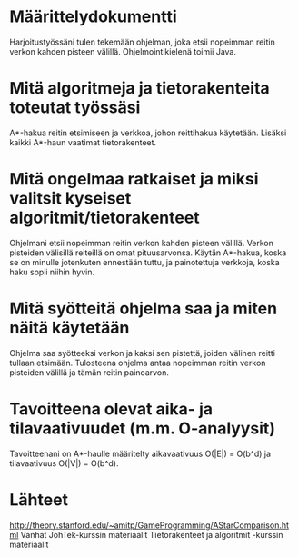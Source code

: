 ﻿Määrittelydokumentti
====================

Harjoitustyössäni tulen tekemään ohjelman, joka etsii nopeimman reitin verkon kahden pisteen välillä. Ohjelmointikielenä toimii Java.


# Mitä algoritmeja ja tietorakenteita toteutat työssäsi
A*-hakua reitin etsimiseen ja verkkoa, johon reittihakua käytetään. Lisäksi kaikki A*-haun vaatimat tietorakenteet.

# Mitä ongelmaa ratkaiset ja miksi valitsit kyseiset algoritmit/tietorakenteet
Ohjelmani etsii nopeimman reitin verkon kahden pisteen välillä. Verkon pisteiden välisillä reiteillä on omat pituusarvonsa. Käytän A*-hakua, koska se on minulle jotenkuten ennestään tuttu, ja painotettuja verkkoja, koska haku sopii niihin hyvin.	

# Mitä syötteitä ohjelma saa ja miten näitä käytetään
Ohjelma saa syötteeksi verkon ja kaksi sen pistettä, joiden välinen reitti tullaan etsimään. Tulosteena ohjelma antaa nopeimman reitin verkon pisteiden välillä ja tämän reitin painoarvon.

# Tavoitteena olevat aika- ja tilavaativuudet (m.m. O-analyysit)
Tavoitteenani on A*-haulle määritelty aikavaativuus O(|E|) = O(b^d) ja tilavaativuus O(|V|) = O(b^d).

# Lähteet
http://theory.stanford.edu/~amitp/GameProgramming/AStarComparison.html
Vanhat JohTek-kurssin materiaalit
Tietorakenteet ja algoritmit -kurssin materiaalit